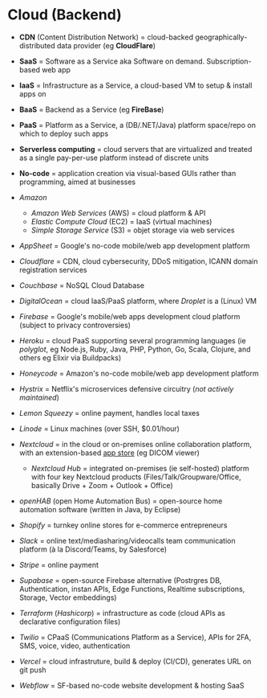 # Cloud (Backend)

* **CDN** (Content Distribution Network) = cloud-backed geographically-distributed data provider (eg **CloudFlare**)
* **SaaS** = Software as a Service aka Software on demand. Subscription-based web app
* **IaaS** = Infrastructure as a Service, a cloud-based VM to setup & install apps on
* **BaaS** = Backend as a Service (eg **FireBase**)
* **PaaS** = Platform as a Service, a (DB/.NET/Java) platform space/repo on which to deploy such apps
* **Serverless computing** = cloud servers that are virtualized and treated as a single pay-per-use platform instead of discrete units
* **No-code** = application creation via visual-based GUIs rather than programming, aimed at businesses

* _Amazon_
  * _Amazon Web Services_ (AWS) = cloud platform & API
  * _Elastic Compute Cloud_ (EC2) = IaaS (virtual machines)
  * _Simple Storage Service_ (S3) = objet storage via web services
* _AppSheet_ = Google's no-code mobile/web app development platform
* _Cloudflare_ = CDN, cloud cybersecurity, DDoS mitigation, ICANN domain registration services
* _Couchbase_ = NoSQL Cloud Database
* _DigitalOcean_ = cloud IaaS/PaaS platform, where _Droplet_ is a (Linux) VM
* _Firebase_ = Google's mobile/web apps development cloud platform (subject to privacy controversies)
* _Heroku_ = cloud PaaS supporting several programming languages (ie _polyglot_, eg Node.js, Ruby, Java, PHP, Python, Go, Scala, Clojure, and others eg Elixir via Buildpacks)
* _Honeycode_ = Amazon's no-code mobile/web app development platform
* _Hystrix_ = Netflix's microservices defensive circuitry (_not actively maintained_)
* _Lemon Squeezy_ = online payment, handles local taxes
* _Linode_ = Linux machines (over SSH, $0.01/hour)
* _Nextcloud_ = in the cloud or on-premises online collaboration platform, with an extension-based [app store](https://apps.nextcloud.com) (eg DICOM viewer)
  * _Nextcloud Hub_ = integrated on-premises (ie self-hosted) platform with four key Nextcloud products (Files/Talk/Groupware/Office, basically Drive + Zoom + Outlook + Office)
* _openHAB_ (open Home Automation Bus) = open-source home automation software (written in Java, by Eclipse)
* _Shopify_ = turnkey online stores for e-commerce entrepreneurs
* _Slack_ = online text/mediasharing/videocalls team communication platform (à la Discord/Teams, by Salesforce)
* _Stripe_ = online payment
* _Supabase_ = open-source Firebase alternative (Postrgres DB, Authentication, instan APIs, Edge Functions, Realtime subscriptions, Storage, Vector embeddings)
* _Terraform_ (_Hashicorp_) = infrastructure as code (cloud APIs as declarative configuration files)
* _Twilio_ = CPaaS (Communications Platform as a Service), APIs for 2FA, SMS, voice, video, authentication
* _Vercel_ = cloud infrastruture, build & deploy (CI/CD), generates URL on git push
* _Webflow_ = SF-based no-code website development & hosting SaaS
